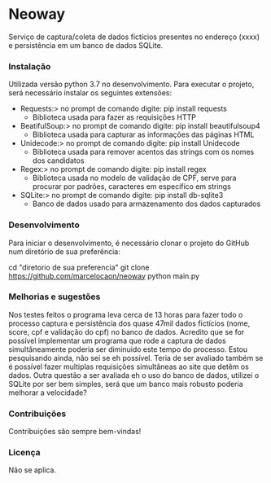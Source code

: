 # Neoway
Serviço de captura/coleta de dados fictícios presentes no endereço (xxxx) e persistência em um banco de dados SQLite.

### Instalação
Utilizada versão python 3.7 no desenvolvimento. Para executar o projeto, será necessário instalar os seguintes extensões:

* Requests:> no prompt de comando digite: pip install requests
  - Biblioteca usada para fazer as requisições HTTP
* BeatifulSoup:> no prompt de comando digite: pip install beautifulsoup4
  - Biblioteca usada para capturar as informações das páginas HTML
* Unidecode:> no prompt de comando digite: pip install Unidecode
  - Biblioteca usada para remover acentos das strings com os nomes dos candidatos
* Regex:> no prompt de comando digite: pip install regex
  - Biblioteca usada no modelo de validação de CPF, serve para procurar por padrões, caracteres em específico em strings
* SQLite:> no prompt de comando digite: pip install db-sqlite3
  - Banco de dados usado para armazenamento dos dados capturados


### Desenvolvimento
Para iniciar o desenvolvimento, é necessário clonar o projeto do GitHub num diretório de sua preferência:

cd "diretorio de sua preferencia"
git clone https://github.com/marcelocaon/neoway
python main.py

### Melhorias e sugestões
Nos testes feitos o programa leva cerca de 13 horas para fazer todo o processo captura e persistência dos quase 47mil dados fictícios (nome, score, cpf e validação do cpf) no banco de dados. Acredito que se for possível implementar um programa que rode a captura de dados simultâneamente poderia ser diminuido este tempo do processo. Estou pesquisando ainda, não sei se eh possível. Teria de ser avaliado também se é possível fazer multiplas requisições simultâneas ao site que detêm os dados. Outra questão a ser avaliada eh o uso do banco de dados, utilizei o SQLite por ser bem simples, será que um banco mais robusto poderia melhorar a velocidade?

### Contribuições
Contribuições são sempre bem-vindas!

### Licença
Não se aplica.


